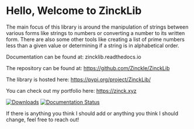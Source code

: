 <h1>Hello, Welcome to ZinckLib</h1>

The main focus of this library is around the manipulation of strings between various forms like strings to numbers or 
converting a number to its written form. There are also some other tools like creating a list of prime numbers less than
a given value or determining if a string is in alphabetical order.

Documentation can be found at: zincklib.readthedocs.io

The repository can be found at: https://github.com/Zinckle/ZinckLib

The library is hosted here: https://pypi.org/project/ZinckLib/

You can check out my portfolio here: https://zinck.xyz

[![Downloads](https://static.pepy.tech/badge/zincklib)](https://pepy.tech/project/zincklib) [![Documentation Status](https://readthedocs.org/projects/zincklib/badge/?version=latest)](https://zincklib.readthedocs.io/en/latest/?badge=latest)

If there is anything you think I should add or anything you think I should change, feel free to reach out!
